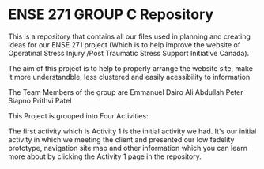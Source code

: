 # ENSE 271 GROUP C Repository
This is a repository that contains all our files used in planning and creating ideas for our ENSE 271 project (Which is to help improve the website of Operatinal Stress Injury /Post Traumatic Stress Support Initiative Canada).

The aim of this project is to help to properly arrange the website site, make it more understandble, less clustered and easily acessibility to information

The Team Members of the group are
Emmanuel Dairo
Ali Abdullah
Peter Siapno
Prithvi Patel

This Project is grouped into Four Activities:

The first activity  which is Activity 1 is the initial activity we had. It's our initial activity in which we meeting the client and presented our low fedelity prototype, navigation site map and other information which you can learn more about by clicking the Activity 1 page in the repository.
